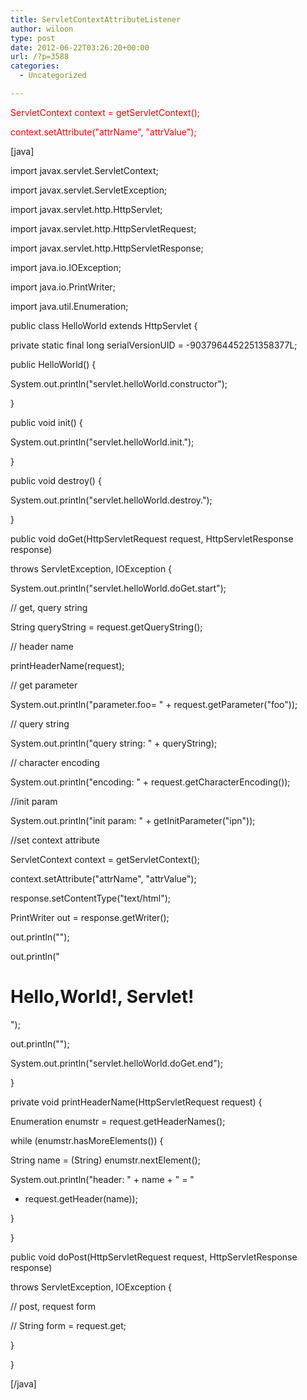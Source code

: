 ```yaml
---
title: ServletContextAttributeListener
author: wiloon
type: post
date: 2012-06-22T03:26:20+00:00
url: /?p=3588
categories:
  - Uncategorized

---
```

<span style="color: #ff0000;"> ServletContext context = getServletContext();

<span style="color: #ff0000;"> context.setAttribute("attrName", "attrValue");

[java]


  import javax.servlet.ServletContext;

  import javax.servlet.ServletException;

  import javax.servlet.http.HttpServlet;

  import javax.servlet.http.HttpServletRequest;

  import javax.servlet.http.HttpServletResponse;

  import java.io.IOException;

  import java.io.PrintWriter;

  import java.util.Enumeration;


  public class HelloWorld extends HttpServlet {


  private static final long serialVersionUID = -9037964452251358377L;


  public HelloWorld() {

   System.out.println("servlet.helloWorld.constructor");

   }


  public void init() {

   System.out.println("servlet.helloWorld.init.");

   }


  public void destroy() {

   System.out.println("servlet.helloWorld.destroy.");

   }


  public void doGet(HttpServletRequest request, HttpServletResponse response)

   throws ServletException, IOException {

   System.out.println("servlet.helloWorld.doGet.start");


  // get, query string

   String queryString = request.getQueryString();


  // header name

   printHeaderName(request);


  // get parameter

   System.out.println("parameter.foo= " + request.getParameter("foo"));


  // query string

   System.out.println("query string: " + queryString);


  // character encoding

   System.out.println("encoding: " + request.getCharacterEncoding());


  //init param

   System.out.println("init param: " + getInitParameter("ipn"));


  //set context attribute

   ServletContext context = getServletContext();

   context.setAttribute("attrName", "attrValue");


  response.setContentType("text/html");

   PrintWriter out = response.getWriter();

   out.println("<html><head><title>");

   out.println("This is my first Servlet");

   out.println("</title></head><body>");

   out.println("<h1>Hello,World!, Servlet!</h1>");

   out.println("</body></html>");


  System.out.println("servlet.helloWorld.doGet.end");

   }


  private void printHeaderName(HttpServletRequest request) {

   Enumeration enumstr = request.getHeaderNames();


  while (enumstr.hasMoreElements()) {

   String name = (String) enumstr.nextElement();

   System.out.println("header: " + name + " = "

   + request.getHeader(name));


  }


  }


  public void doPost(HttpServletRequest request, HttpServletResponse response)

   throws ServletException, IOException {

   // post, request form

   // String form = request.get;

   }

  }


  [/java]
